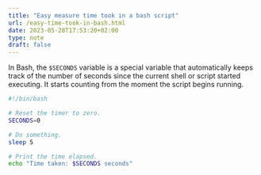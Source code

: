 ```yaml
---
title: "Easy measure time took in a bash script"
url: /easy-time-took-in-bash.html
date: 2023-05-28T17:53:20+02:00
type: note
draft: false
---
```


In Bash, the `$SECONDS` variable is a special variable that automatically keeps
track of the number of seconds since the current shell or script started
executing. It starts counting from the moment the script begins running.

```bash
#!/bin/bash

# Reset the timer to zero.
SECONDS=0

# Do something.
sleep 5

# Print the time elapsed.
echo "Time taken: $SECONDS seconds"
```
